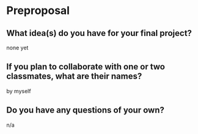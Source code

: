 # Preproposal

## What idea(s) do you have for your final project?

none yet

## If you plan to collaborate with one or two classmates, what are their names?

by myself

## Do you have any questions of your own?

n/a
